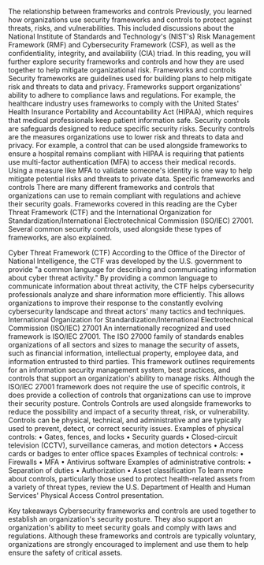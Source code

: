 The relationship between frameworks and controls
Previously, you learned how organizations use security frameworks and controls to protect against threats, risks, and vulnerabilities. This included discussions about the National Institute of Standards and Technology's (NIST's) Risk Management Framework (RMF) and Cybersecurity Framework (CSF), as well as the confidentiality, integrity, and availability (CIA) triad. In this reading, you will further explore security frameworks and controls and how they are used together to help mitigate organizational risk.
Frameworks and controls
Security frameworks are guidelines used for building plans to help mitigate risk and threats to data and privacy.
Frameworks support organizations' ability to adhere to compliance laws and regulations. For example, the healthcare industry uses frameworks to comply with the United States' Health Insurance Portability and Accountability Act (HIPAA), which requires that medical professionals keep patient information safe.
Security controls are safeguards designed to reduce specific security risks. Security controls are the measures organizations use to lower risk and threats to data and privacy. For example, a control that can be used alongside frameworks to ensure a hospital remains compliant with HIPAA is requiring that patients use multi-factor authentication (MFA) to access their medical records. Using a measure like MFA to validate someone's identity is one way to help mitigate potential risks and threats to private data.
Specific frameworks and controls
There are many different frameworks and controls that organizations can use to remain compliant with regulations and achieve their security goals. Frameworks covered in this reading are the Cyber Threat Framework (CTF) and the International Organization for Standardization/International Electrotechnical Commission (ISO/IEC) 27001. Several common security controls, used alongside these types of frameworks, are also explained.

Cyber Threat Framework (CTF)
According to the Office of the Director of National Intelligence, the CTF was developed by the U.S. government to provide "a common language for describing and communicating information about cyber threat activity." By providing a common language to communicate information about threat activity, the CTF helps cybersecurity professionals analyze and share information more efficiently. This allows organizations to improve their response to the constantly evolving cybersecurity landscape and threat actors' many tactics and techniques.
International Organization for Standardization/International Electrotechnical Commission (ISO/IEC) 27001
An internationally recognized and used framework is ISO/IEC 27001. The ISO 27000 family of standards enables organizations of all sectors and sizes to manage the security of assets, such as financial information, intellectual property, employee data, and information entrusted to third parties. This framework outlines requirements for an information security management system, best practices, and controls that support an organization's ability to manage risks. Although the ISO/IEC 27001 framework does not require the use of specific controls, it does provide a collection of controls that organizations can use to improve their security posture.
Controls
Controls are used alongside frameworks to reduce the possibility and impact of a security threat, risk, or vulnerability.
Controls can be physical, technical, and administrative and are typically used to prevent, detect, or correct security issues.
Examples of physical controls:
• Gates, fences, and locks
• Security guards
• Closed-circuit television (CCTV), surveillance cameras, and motion detectors
• Access cards or badges to enter office spaces
Examples of technical controls:
• Firewalls
• MFA
• Antivirus software
Examples of administrative controls:
• Separation of duties
• Authorization
• Asset classification
To learn more about controls, particularly those used to protect health-related assets from a variety of threat types, review the U.S. Department of Health and Human Services' Physical Access Control presentation.


Key takeaways
Cybersecurity frameworks and controls are used together to establish an organization's security posture. They also support an organization's ability to meet security goals and comply with laws and regulations. Although these frameworks and controls are typically voluntary, organizations are strongly encouraged to implement and use them to help ensure the safety of critical assets.
